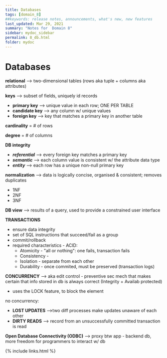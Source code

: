 ```yaml
---
title: Databases
tags: [domain_8]
##keywords: release notes, announcements, what's new, new features
last_updated: Mar 29, 2021
summary: "Notes for  Domain 8"
sidebar: mydoc_sidebar
permalink: 8_db.html
folder: mydoc
---
```

# Databases

**relational** --> two-dimensional tables (rows aka tuple + columns aka attributes)

**keys** --> subset of fields, uniquely id records
- **primary key** --> unique value in each row; ONE PER TABLE
- **candidate key** --> any column w/ unique values
- **foreign key** --> key that matches a primary key in another table

**cardinality** = # of rows

**degree** = # of columns



**DB integrity**
- _**referential**_ --> every foreign key matches a primary key
- _**semantic**_ --> each column value is consistent w/ the attribute data type
- _**entity**_ --> each row has a unique non-null primary key

**normalization** --> data is logically concise, organised & consistent; removes duplicates
- 1NF
- 2NF
- 3NF


**DB view** --> results of a query, used to provide a constrained user interface

**TRANSACTIONS**
- ensure data integrity
- set of SQL instructions that succeed/fail as a group
- commit/rollback
- required characteristics - ACID:
  - Atomicity - "all or nothing": one fails, transaction fails
  - Consistency - 
  - Isolation - separate from each other
  - Durability - once commited, must be preserved (transaction logs)
  
 **CONCURRENCY** --> aka edit control - preventive sec mech that makes certain that info stored in db is always correct (Integrity + Availab protected)
 - uses the LOCK feature, to block the element
 
 no concurrency:
 - **LOST UPDATES** -->two diff processes make updates unaware of each other 
 - **DIRTY READS** --> record from an unsuccessfully committed transaction is read

**Open Database Connectivity (ODBC)** --> proxy btw app - backend db, more freedom for programmers to interact w/ db



{% include links.html %}
